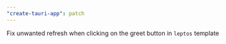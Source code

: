 ```yaml
---
"create-tauri-app": patch
---
```


Fix unwanted refresh when clicking on the greet button in `leptos` template